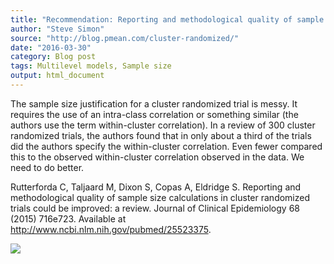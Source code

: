 ```yaml
---
title: "Recommendation: Reporting and methodological quality of sample size calculations in cluster randomized trials could be improved: a review"
author: "Steve Simon"
source: "http://blog.pmean.com/cluster-randomized/"
date: "2016-03-30"
category: Blog post
tags: Multilevel models, Sample size
output: html_document
---
```


The sample size justification for a cluster randomized trial is messy.
It requires the use of an intra-class correlation or something similar
(the authors use the term within-cluster correlation). In a review of
300 cluster randomized trials, the authors found that in only about a
third of the trials did the authors specify the within-cluster
correlation. Even fewer compared this to the observed within-cluster
correlation observed in the data. We need to do better.

<!---More--->

Rutterforda C, Taljaard M, Dixon S, Copas A, Eldridge S. Reporting and
methodological quality of sample size calculations in cluster randomized
trials could be improved: a review. Journal of Clinical Epidemiology 68
(2015) 716e723. Available at
<http://www.ncbi.nlm.nih.gov/pubmed/25523375>.

![](../../../web/images/cluster-randomized01.png)





